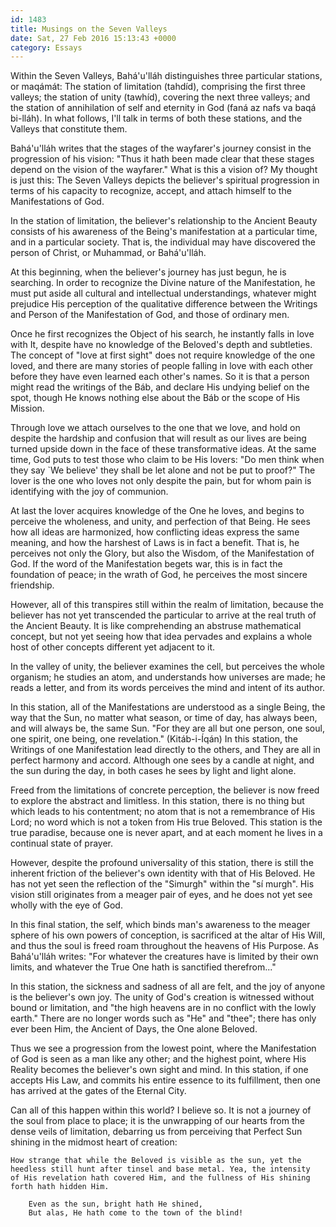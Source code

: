 ```yaml
---
id: 1483
title: Musings on the Seven Valleys
date: Sat, 27 Feb 2016 15:13:43 +0000
category: Essays
---
```


Within the Seven Valleys, Bahá'u'lláh distinguishes three particular stations,
or maqámát: The station of limitation (tahdíd), comprising the first three
valleys; the station of unity (tawhíd), covering the next three valleys; and
the station of annihilation of self and eternity in God (faná az nafs va baqá
bi-lláh). In what follows, I'll talk in terms of both these stations, and the
Valleys that constitute them.

Bahá'u'lláh writes that the stages of the wayfarer's journey consist in the
progression of his vision: "Thus it hath been made clear that these stages
depend on the vision of the wayfarer." What is this a vision of? My thought is
just this: The Seven Valleys depicts the believer's spiritual progression in
terms of his capacity to recognize, accept, and attach himself to the
Manifestations of God.

In the station of limitation, the believer's relationship to the Ancient
Beauty consists of his awareness of the Being's manifestation at a particular
time, and in a particular society. That is, the individual may have discovered
the person of Christ, or Muhammad, or Bahá'u'lláh.

At this beginning, when the believer's journey has just begun, he is
searching. In order to recognize the Divine nature of the Manifestation, he
must put aside all cultural and intellectual understandings, whatever might
prejudice His perception of the qualitative difference between the Writings
and Person of the Manifestation of God, and those of ordinary men.

Once he first recognizes the Object of his search, he instantly falls in love
with It, despite have no knowledge of the Beloved's depth and subtleties. The
concept of "love at first sight" does not require knowledge of the one loved,
and there are many stories of people falling in love with each other before
they have even learned each other's names. So it is that a person might read
the writings of the Báb, and declare His undying belief on the spot, though He
knows nothing else about the Báb or the scope of His Mission.

Through love we attach ourselves to the one that we love, and hold on
despite the hardship and confusion that will result as our lives are being
turned upside down in the face of these transformative ideas. At the same
time, God puts to test those who claim to be His lovers: "Do men think when
they say `We believe' they shall be let alone and not be put to proof?" The
lover is the one who loves not only despite the pain, but for whom pain is
identifying with the joy of communion.

At last the lover acquires knowledge of the One he loves, and begins to
perceive the wholeness, and unity, and perfection of that Being. He sees how
all ideas are harmonized, how conflicting ideas express the same meaning, and
how the harshest of Laws is in fact a benefit. That is, he perceives not only
the Glory, but also the Wisdom, of the Manifestation of God. If the word of
the Manifestation begets war, this is in fact the foundation of peace; in the
wrath of God, he perceives the most sincere friendship.

However, all of this transpires still within the realm of limitation, because
the believer has not yet transcended the particular to arrive at the real
truth of the Ancient Beauty. It is like comprehending an abstruse mathematical
concept, but not yet seeing how that idea pervades and explains a whole host
of other concepts different yet adjacent to it.

In the valley of unity, the believer examines the cell, but perceives the
whole organism; he studies an atom, and understands how universes are made; he
reads a letter, and from its words perceives the mind and intent of its
author.

In this station, all of the Manifestations are understood as a single Being,
the way that the Sun, no matter what season, or time of day, has always been,
and will always be, the same Sun. "For they are all but one person, one soul,
one spirit, one being, one revelation." (Kitáb-i-Íqán) In this station, the
Writings of one Manifestation lead directly to the others, and They are all in
perfect harmony and accord. Although one sees by a candle at night, and the
sun during the day, in both cases he sees by light and light alone.

Freed from the limitations of concrete perception, the believer is now freed
to explore the abstract and limitless. In this station, there is no thing but
which leads to his contentment; no atom that is not a remembrance of His Lord;
no word which is not a token from His true Beloved. This station is the true
paradise, because one is never apart, and at each moment he lives in a
continual state of prayer.

However, despite the profound universality of this station, there is still the
inherent friction of the believer's own identity with that of His Beloved. He
has not yet seen the reflection of the "Simurgh" within the "sí murgh". His
vision still originates from a meager pair of eyes, and he does not yet see
wholly with the eye of God.

In this final station, the self, which binds man's awareness to the meager
sphere of his own powers of conception, is sacrificed at the altar of His
Will, and thus the soul is freed roam throughout the heavens of His Purpose.
As Bahá'u'lláh writes: "For whatever the creatures have is limited by their
own limits, and whatever the True One hath is sanctified therefrom..."

In this station, the sickness and sadness of all are felt, and the joy of
anyone is the believer's own joy. The unity of God's creation is witnessed
without bound or limitation, and "the high heavens are in no conflict with the
lowly earth." There are no longer words such as "He" and "thee"; there has
only ever been Him, the Ancient of Days, the One alone Beloved.

Thus we see a progression from the lowest point, where the Manifestation of
God is seen as a man like any other; and the highest point, where His Reality
becomes the believer's own sight and mind. In this station, if one accepts His
Law, and commits his entire essence to its fulfillment, then one has arrived
at the gates of the Eternal City.

Can all of this happen within this world? I believe so. It is not a journey of
the soul from place to place; it is the unwrapping of our hearts from the
dense veils of limitation, debarring us from perceiving that Perfect Sun
shining in the midmost heart of creation:

    How strange that while the Beloved is visible as the sun, yet the
    heedless still hunt after tinsel and base metal. Yea, the intensity
    of His revelation hath covered Him, and the fullness of His shining
    forth hath hidden Him.

        Even as the sun, bright hath He shined,
        But alas, He hath come to the town of the blind!


